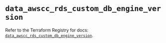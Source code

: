 # `data_awscc_rds_custom_db_engine_version`

Refer to the Terraform Registry for docs: [`data_awscc_rds_custom_db_engine_version`](https://registry.terraform.io/providers/hashicorp/awscc/0.70.0/docs/data-sources/rds_custom_db_engine_version).
